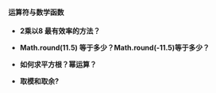 #### 运算符与数学函数


- **2乘以8 最有效率的方法？**


- **Math.round(11.5) 等于多少？Math.round(-11.5)等于多少？**


- **如何求平方根？幂运算？**


- **取模和取余?**
